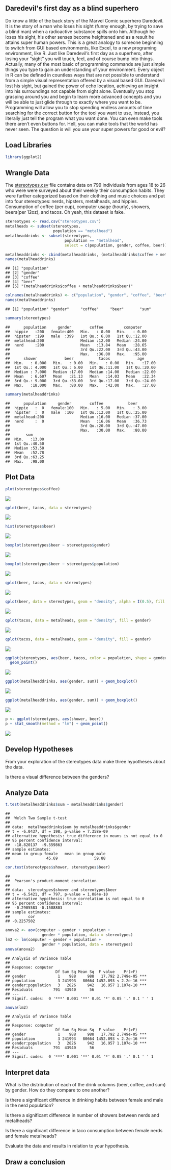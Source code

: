 Daredevil's first day as a blind superhero
------------------------------------------

Do know a little of the back story of the Marvel Comic superhero Daredevil. It is the story of a man who loses his sight (funny enough, by trying to save a blind man) when a radioactive substance spills onto him. Although he loses his sight, his other senses become heightened and as a result he attains super human powers. This is a great analogy to someone beginning to switch from GUI based environments, like Excel, to a new programing environment, like R. Just like Daredevil’s first day as a superhero, after losing your “sight” you will touch, feel, and of course bump into things. Actually, many of the most basic of programming commands are just simple things you type to gain an understanding of your environment. Every object in R can be defined in countless ways that are not possible to understand from a simple visual representation offered by a visual based GUI. Daredevil lost his sight, but gained the power of echo location, achieving an insight into his surroundings not capable from sight alone. Eventually you stop grasping around you and begin to learn more advanced concepts and you will be able to just glide through to exactly where you want to be. Programming will allow you to stop spending endless amounts of time searching for the correct button for the tool you want to use, instead, you literally just tell the program what you want done. You can even make tools there aren’t even buttons for. Hell, you can make tools that the world has never seen. The question is will you use your super powers for good or evil?

Load Libraries
--------------

``` r
library(ggplot2)
```

Wrangle Data
------------

The [stereotypes.csv](http://cierareports.org/downloads/r_tutorial/stereotypes.csv) file contains data on 799 individuals from ages 18 to 26 who were were surveyed about their weekly their consumption habits. They were further categorized based on their clothing and music choices and put into four stereotypes: nerds, hipsters, metalheads, and hippies. Consumption of coffee (per cup), computer usage (hourly), showers, beers(per 12oz), and tacos. Oh yeah, this dataset is fake.

``` r
stereotypes <- read.csv("stereotypes.csv") 
metalheads <- subset(stereotypes, 
                     population == "metalhead")
metalheaddrinks <- subset(stereotypes, 
                          population == "metalhead", 
                          select = c(population, gender, coffee, beer))

metalheaddrinks <- cbind(metalheaddrinks, (metalheaddrinks$coffee + metalheaddrinks$beer))
names(metalheaddrinks)
```

    ## [1] "population"                                     
    ## [2] "gender"                                         
    ## [3] "coffee"                                         
    ## [4] "beer"                                           
    ## [5] "(metalheaddrinks$coffee + metalheaddrinks$beer)"

``` r
colnames(metalheaddrinks) <- c("population", "gender", "coffee", "beer", "sum")
names(metalheaddrinks)
```

    ## [1] "population" "gender"     "coffee"     "beer"       "sum"

``` r
summary(stereotypes)
```

    ##      population     gender        coffee         computer    
    ##  hippie   :200   female:400   Min.   : 0.00   Min.   : 0.00  
    ##  hipster  :199   male  :399   1st Qu.: 6.00   1st Qu.:12.00  
    ##  metalhead:200                Median :12.00   Median :24.00  
    ##  nerd     :200                Mean   :13.84   Mean   :28.65  
    ##                               3rd Qu.:22.00   3rd Qu.:43.00  
    ##                               Max.   :36.00   Max.   :95.00  
    ##      shower            beer           tacos            age       
    ##  Min.   : 0.000   Min.   : 0.00   Min.   : 0.00   Min.   :17.00  
    ##  1st Qu.: 4.000   1st Qu.: 6.00   1st Qu.:11.00   1st Qu.:20.00  
    ##  Median : 7.000   Median :17.00   Median :14.00   Median :22.00  
    ##  Mean   : 6.607   Mean   :21.13   Mean   :14.03   Mean   :22.34  
    ##  3rd Qu.: 9.000   3rd Qu.:33.00   3rd Qu.:17.00   3rd Qu.:24.00  
    ##  Max.   :18.000   Max.   :80.00   Max.   :42.00   Max.   :27.00

``` r
summary(metalheaddrinks)
```

    ##      population     gender        coffee           beer      
    ##  hippie   :  0   female:100   Min.   : 5.00   Min.   : 3.00  
    ##  hipster  :  0   male  :100   1st Qu.:12.00   1st Qu.:25.00  
    ##  metalhead:200                Median :16.00   Median :37.00  
    ##  nerd     :  0                Mean   :16.06   Mean   :36.73  
    ##                               3rd Qu.:20.00   3rd Qu.:47.00  
    ##                               Max.   :30.00   Max.   :80.00  
    ##       sum       
    ##  Min.   :13.00  
    ##  1st Qu.:40.50  
    ##  Median :53.50  
    ##  Mean   :52.78  
    ##  3rd Qu.:63.25  
    ##  Max.   :98.00

Plot Data
---------

``` r
plot(stereotypes$coffee)
```

![](sterotypes_files/figure-markdown_github/plotdata-1.png)

``` r
qplot(beer, tacos, data = stereotypes)
```

![](sterotypes_files/figure-markdown_github/plotdata-2.png)

``` r
hist(stereotypes$beer)
```

![](sterotypes_files/figure-markdown_github/plotdata-3.png)

``` r
boxplot(stereotypes$beer ~ stereotypes$gender)
```

![](sterotypes_files/figure-markdown_github/plotdata-4.png)

``` r
boxplot(stereotypes$beer ~ stereotypes$population)
```

![](sterotypes_files/figure-markdown_github/plotdata-5.png)

``` r
qplot(beer, tacos, data = stereotypes)
```

![](sterotypes_files/figure-markdown_github/plotdata-6.png)

``` r
qplot(beer, data = stereotypes, geom = "density", alpha = I(0.5), fill = population)
```

![](sterotypes_files/figure-markdown_github/plotdata-7.png)

``` r
qplot(tacos, data = metalheads, geom = "density", fill = gender)
```

![](sterotypes_files/figure-markdown_github/plotdata-8.png)

``` r
qplot(tacos, data = metalheads, geom = "density", fill = gender)
```

![](sterotypes_files/figure-markdown_github/plotdata-9.png)

``` r
ggplot(stereotypes, aes(beer, tacos, color = population, shape = gender)) + 
  geom_point()
```

![](sterotypes_files/figure-markdown_github/plotdata-10.png)

``` r
ggplot(metalheaddrinks, aes(gender, sum)) + geom_boxplot()
```

![](sterotypes_files/figure-markdown_github/plotdata-11.png)

``` r
ggplot(metalheaddrinks, aes(gender, sum)) + geom_boxplot()
```

![](sterotypes_files/figure-markdown_github/plotdata-12.png)

``` r
p <- ggplot(stereotypes, aes(shower, beer))
p + stat_smooth(method = "lm") + geom_point()
```

![](sterotypes_files/figure-markdown_github/plotdata-13.png)

Develop Hypotheses
------------------

From your exploration of the stereotypes data make three hypotheses about the data.

Is there a visual difference between the genders?

Analyze Data
------------

``` r
t.test(metalheaddrinks$sum ~ metalheaddrinks$gender)
```

    ## 
    ##  Welch Two Sample t-test
    ## 
    ## data:  metalheaddrinks$sum by metalheaddrinks$gender
    ## t = -6.0437, df = 198, p-value = 7.358e-09
    ## alternative hypothesis: true difference in means is not equal to 0
    ## 95 percent confidence interval:
    ##  -18.820137  -9.559863
    ## sample estimates:
    ## mean in group female   mean in group male 
    ##                45.69                59.88

``` r
cor.test(stereotypes$shower, stereotypes$beer)
```

    ## 
    ##  Pearson's product-moment correlation
    ## 
    ## data:  stereotypes$shower and stereotypes$beer
    ## t = -6.5421, df = 797, p-value = 1.084e-10
    ## alternative hypothesis: true correlation is not equal to 0
    ## 95 percent confidence interval:
    ##  -0.2905583 -0.1588803
    ## sample estimates:
    ##        cor 
    ## -0.2257502

``` r
anova2 <- aov(computer ~ gender + population + 
                gender * population, data = stereotypes)
lm2 <- lm(computer ~ gender + population + 
                gender * population, data = stereotypes)
anova(anova2)
```

    ## Analysis of Variance Table
    ## 
    ## Response: computer
    ##                    Df Sum Sq Mean Sq  F value    Pr(>F)    
    ## gender              1    988     988   17.792 2.749e-05 ***
    ## population          3 241993   80664 1452.093 < 2.2e-16 ***
    ## gender:population   3   2826     942   16.957 1.107e-10 ***
    ## Residuals         791  43940      56                       
    ## ---
    ## Signif. codes:  0 '***' 0.001 '**' 0.01 '*' 0.05 '.' 0.1 ' ' 1

``` r
anova(lm2)
```

    ## Analysis of Variance Table
    ## 
    ## Response: computer
    ##                    Df Sum Sq Mean Sq  F value    Pr(>F)    
    ## gender              1    988     988   17.792 2.749e-05 ***
    ## population          3 241993   80664 1452.093 < 2.2e-16 ***
    ## gender:population   3   2826     942   16.957 1.107e-10 ***
    ## Residuals         791  43940      56                       
    ## ---
    ## Signif. codes:  0 '***' 0.001 '**' 0.01 '*' 0.05 '.' 0.1 ' ' 1

Interpret data
--------------

What is the distribution of each of the drink columns (beer, coffee, and sum) by gender. How do they compare to one another?

Is there a significant difference in drinking habits between female and male in the nerd population?

Is there a significant difference in number of showers between nerds and metalheads?

Is there a significant difference in taco consumption between female nerds and female metalheads?

Evaluate the data and results in relation to your hypothesis.

Draw a conclusion
-----------------
